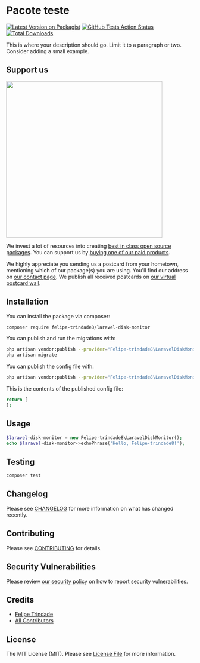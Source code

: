 # Pacote teste

[![Latest Version on Packagist](https://img.shields.io/packagist/v/felipe-trindade8/laravel-disk-monitor.svg?style=flat-square)](https://packagist.org/packages/felipe-trindade8/laravel-disk-monitor)
[![GitHub Tests Action Status](https://img.shields.io/github/workflow/status/felipe-trindade8/laravel-disk-monitor/run-tests?label=tests)](https://github.com/felipe-trindade8/laravel-disk-monitor/actions?query=workflow%3Arun-tests+branch%3Amaster)
[![Total Downloads](https://img.shields.io/packagist/dt/felipe-trindade8/laravel-disk-monitor.svg?style=flat-square)](https://packagist.org/packages/felipe-trindade8/laravel-disk-monitor)


This is where your description should go. Limit it to a paragraph or two. Consider adding a small example.

## Support us

[<img src="https://github-ads.s3.eu-central-1.amazonaws.com/package-laravel-disk-monitor-laravel.jpg?t=1" width="419px" />](https://spatie.be/github-ad-click/package-laravel-disk-monitor-laravel)

We invest a lot of resources into creating [best in class open source packages](https://spatie.be/open-source). You can support us by [buying one of our paid products](https://spatie.be/open-source/support-us).

We highly appreciate you sending us a postcard from your hometown, mentioning which of our package(s) you are using. You'll find our address on [our contact page](https://spatie.be/about-us). We publish all received postcards on [our virtual postcard wall](https://spatie.be/open-source/postcards).

## Installation

You can install the package via composer:

```bash
composer require felipe-trindade8/laravel-disk-monitor
```

You can publish and run the migrations with:

```bash
php artisan vendor:publish --provider="Felipe-trindade8\LaravelDiskMonitor\LaravelDiskMonitorServiceProvider" --tag="migrations"
php artisan migrate
```

You can publish the config file with:
```bash
php artisan vendor:publish --provider="Felipe-trindade8\LaravelDiskMonitor\LaravelDiskMonitorServiceProvider" --tag="config"
```

This is the contents of the published config file:

```php
return [
];
```

## Usage

``` php
$laravel-disk-monitor = new Felipe-trindade8\LaravelDiskMonitor();
echo $laravel-disk-monitor->echoPhrase('Hello, Felipe-trindade8!');
```

## Testing

``` bash
composer test
```

## Changelog

Please see [CHANGELOG](CHANGELOG.md) for more information on what has changed recently.

## Contributing

Please see [CONTRIBUTING](.github/CONTRIBUTING.md) for details.

## Security Vulnerabilities

Please review [our security policy](../../security/policy) on how to report security vulnerabilities.

## Credits

- [Felipe Trindade](https://github.com/felipe-trindade8)
- [All Contributors](../../contributors)

## License

The MIT License (MIT). Please see [License File](LICENSE.md) for more information.
